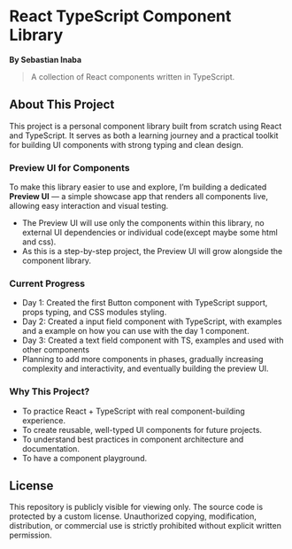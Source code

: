 # React TypeScript Component Library
**By Sebastian Inaba**

> A collection of React components written in TypeScript.

## About This Project

This project is a personal component library built from scratch using React and TypeScript. It serves as both a learning journey and a practical toolkit for building UI components with strong typing and clean design.

### Preview UI for Components

To make this library easier to use and explore, I’m building a dedicated **Preview UI** — a simple showcase app that renders all components live, allowing easy interaction and visual testing. 

- The Preview UI will use only the components within this library, no external UI dependencies or individual code(except maybe some html and css).
- As this is a step-by-step project, the Preview UI will grow alongside the component library.

### Current Progress

- Day 1: Created the first Button component with TypeScript support, props typing, and CSS modules styling.
- Day 2: Created a input field component with TypeScript, with examples and a example on how you can use with the day 1 component.
- Day 3: Created a text field component with TS, examples and used with other components 
- Planning to add more components in phases, gradually increasing complexity and interactivity, and eventually building the preview UI.

### Why This Project?

- To practice React + TypeScript with real component-building experience.
- To create reusable, well-typed UI components for future projects.
- To understand best practices in component architecture and documentation.
- To have a component playground.

## License

This repository is publicly visible for viewing only. The source code is protected by a custom license.
Unauthorized copying, modification, distribution, or commercial use is strictly prohibited without explicit written permission.